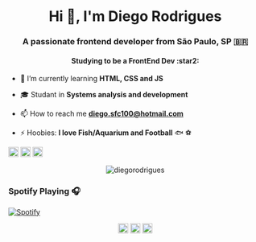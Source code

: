 <h1 align="center">Hi 👋, I'm Diego Rodrigues</h1>
<h3 align="center">A passionate frontend developer from São Paulo, SP 🇧🇷</h3>
<h4 align="center">Studying to be a FrontEnd Dev :star2:</h4>


- 🌱 I’m currently learning **HTML, CSS and JS**

- :mortar_board: Studant in **Systems analysis and development**

- 📫 How to reach me **diego.sfc100@hotmail.com**

- ⚡ Hoobies: **I love Fish/Aquarium and Football** :fish: :soccer:

<p align="left"><img src="https://devicons.github.io/devicon/devicon.git/icons/css3/css3-original-wordmark.svg" alt="css3" width="20" height="20"/> <img src="https://devicons.github.io/devicon/devicon.git/icons/html5/html5-original-wordmark.svg" alt="html5" width="20" height="20"/> <img src="https://devicons.github.io/devicon/devicon.git/icons/javascript/javascript-original.svg" alt="javascript" width="20" height="20"/></p><p align="center"> <img src="https://github-readme-stats.vercel.app/api?username=diegosfc100&show_icons=true&theme=dark" alt="diegorodrigues" /> </p>

### Spotify Playing 🎧                
[![Spotify](https://now-playing-spotify.vercel.app/api/spotify)](https://open.spotify.com/user/trqormheea2rv9bi3bpxog0ut)

<p align="center">
<a href="https://twitter.com/dgo_rodrigues7" target="blank"><img align="center" src="https://cdn.jsdelivr.net/npm/simple-icons@3.0.1/icons/twitter.svg" alt="diegorodrigues" height="20" width="20" /></a>
<a href="https://www.linkedin.com/in/dgorodrigues7/" target="blank"><img align="center" src="https://cdn.jsdelivr.net/npm/simple-icons@3.0.1/icons/linkedin.svg" alt="diegorodrigues" height="20" width="20" /></a>
<a href="https://instagram.com/dgo_rodrigues7" target="blank"><img align="center" src="https://cdn.jsdelivr.net/npm/simple-icons@3.0.1/icons/instagram.svg" alt="diegorodrigues" height="20" width="20" /></a>
</p>
